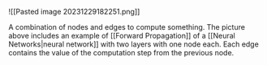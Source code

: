 ![[Pasted image 20231229182251.png]]

A combination of nodes and edges to compute something. The picture above includes an example of [[Forward Propagation]] of a [[Neural Networks|neural network]] with two layers with one node each. Each edge contains the value of the computation step from the previous node. 